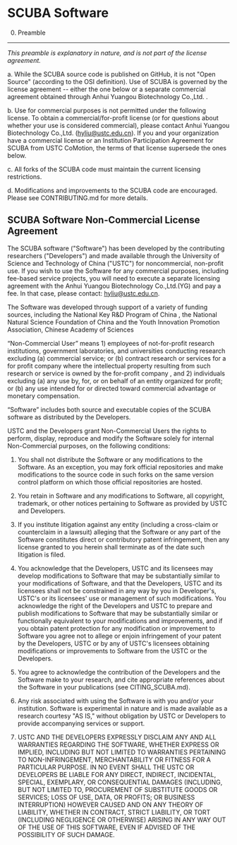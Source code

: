 SCUBA Software
================

0. Preamble
--------------

_This preamble is explanatory in nature, and is not part of the license agreement._

a. While the SCUBA source code is published on GitHub, it is not "Open Source" (according to the OSI definition). Use of SCUBA is governed by the license agreement -- either the one below or a separate commercial agreement obtained through Anhui Yuangou Biotechnology Co.,Ltd. .

b. Use for commercial purposes is not permitted under the following license. To obtain a commercial/for-profit license (or for questions about whether your use is considered commercial), please contact Anhui Yuangou Biotechnology Co.,Ltd. (hyliu@ustc.edu.cn). If you and your organization have a commercial license or an Institution Participation Agreement for SCUBA from USTC CoMotion, the terms of that license supersede the ones below. 

c. All forks of the SCUBA code must maintain the current licensing restrictions. 

d. Modifications and improvements to the SCUBA code are encouraged. Please see CONTRIBUTING.md for more details.

SCUBA Software Non-Commercial License Agreement
--------------------------

The SCUBA software ("Software") has been developed by the contributing researchers ("Developers") and made available through the University of Science and Technology of China ("USTC") for noncommercial, non-profit use. If you wish to use the Software for any commercial purposes, including fee-based service projects, you will need to execute a separate licensing agreement with the Anhui Yuangou Biotechnology Co.,Ltd.(YG) and pay a fee. In that case, please contact: hyliu@ustc.edu.cn.

The Software was developed through support of a variety of funding sources, including the National Key R&D Program of China , the National Natural Science Foundation of China and the Youth Innovation Promotion Association, Chinese Academy of Sciences 

“Non-Commercial User” means 1) employees of not-for-profit research institutions, government laboratories, and universities conducting research excluding (a) commercial service; or (b) contract research or services for a for profit company where the intellectual property resulting from such research or service is owned by the for-profit company , and 2) individuals excluding (a) any use by, for, or on behalf of an entity organized for profit; or (b) any use intended for or directed toward commercial advantage or monetary compensation.

“Software” includes both source and executable copies of the SCUBA software as distributed by the Developers.

USTC and the Developers grant Non-Commercial Users the rights to perform, display, reproduce and modify the Software solely for internal Non-Commercial purposes, on the following conditions:

1. You shall not distribute the Software or any modifications to the Software. As an exception, you may fork official repositories and make modifications to the source code in such forks on the same version control platform on which those official repositories are hosted.

2. You retain in Software and any modifications to Software, all copyright, trademark, or other notices pertaining to Software as provided by USTC and Developers.

3. If you institute litigation against any entity (including a cross-claim or counterclaim in a lawsuit) alleging that the Software or any part of the Software constitutes direct or contributory patent infringement, then any license granted to you herein shall terminate as of the date such litigation is filed.

4. You acknowledge that the Developers, USTC and its licensees may develop modifications to Software that may be substantially similar to your modifications of Software, and that the Developers, USTC and its licensees shall not be constrained in any way by you in Developer's, USTC's or its licensees' use or management of such modifications. You acknowledge the right of the Developers and USTC to prepare and publish modifications to Software that may be substantially similar or functionally equivalent to your modifications and improvements, and if you obtain patent protection for any modification or improvement to Software you agree not to allege or enjoin infringement of your patent by the Developers, USTC or by any of USTC's licensees obtaining modifications or improvements to Software from the USTC or the Developers.

5. You agree to acknowledge the contribution of the Developers and the Software make to your research, and cite appropriate references about the Software in your publications (see CITING_SCUBA.md).

6. Any risk associated with using the Software is with you and/or your institution. Software is experimental in nature and is made available as a research courtesy "AS IS," without obligation by USTC or Developers to provide accompanying services or support.

7. USTC AND THE DEVELOPERS EXPRESSLY DISCLAIM ANY AND ALL WARRANTIES REGARDING THE SOFTWARE, WHETHER EXPRESS OR IMPLIED, INCLUDING BUT NOT LIMITED TO WARRANTIES PERTAINING TO NON-INFRINGEMENT, MERCHANTABILITY OR FITNESS FOR A PARTICULAR PURPOSE. IN NO EVENT SHALL THE USTC OR DEVELOPERS BE LIABLE FOR ANY DIRECT, INDIRECT, INCIDENTAL, SPECIAL, EXEMPLARY, OR CONSEQUENTIAL DAMAGES (INCLUDING, BUT NOT LIMITED TO, PROCUREMENT OF SUBSTITUTE GOODS OR SERVICES; LOSS OF USE, DATA, OR PROFITS; OR BUSINESS INTERRUPTION) HOWEVER CAUSED AND ON ANY THEORY OF LIABILITY, WHETHER IN CONTRACT, STRICT LIABILITY, OR TORT (INCLUDING NEGLIGENCE OR OTHERWISE) ARISING IN ANY WAY OUT OF THE USE OF THIS SOFTWARE, EVEN IF ADVISED OF THE POSSIBILITY OF SUCH DAMAGE.
